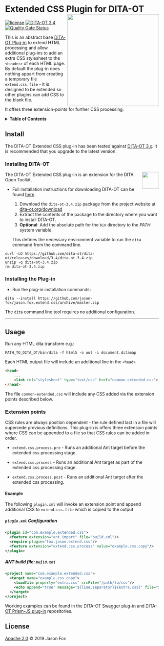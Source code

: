 # Extended CSS Plugin for DITA-OT [<img src="https://jason-fox.github.io/fox.jason.extend.css/extend-css.png" align="right" width="300">](https://extend-cssdita-ot.rtfd.io/)

[![license](https://img.shields.io/github/license/jason-fox/fox.jason.extend.css.svg)](http://www.apache.org/licenses/LICENSE-2.0)
[![DITA-OT 3.4](https://img.shields.io/badge/DITA--OT-3.4-blue.svg)](http://www.dita-ot.org/3.4)
[![Quality Gate Status](https://sonarcloud.io/api/project_badges/measure?project=fox.jason.extend.css&metric=alert_status)](https://sonarcloud.io/dashboard?id=fox.jason.extend.css)

This is an abstract base [DITA-OT Plug-in](https://www.dita-ot.org/plugins) to extend HTML processing and allow additional plug-ins to add an extra CSS stylesheet to the `<header>` of each HTML page. By default the plug-in does nothing appart from creating a temporary file `extend.css.file` - it is designed to be extended so other plugins can add CSS to the blank file.

It offers three extension-points for further CSS processing.

<details>
<summary><strong>Table of Contents</strong></summary>

-   [Install](#install)
    -   [Installing DITA-OT](#installing-dita-ot)
    -   [Installing the Plug-in](#installing-the-plug-in)
-   [Usage](#usage)
    -   [Extension points](#extension-points)
        -   [Example](#example)
-   [License](#license)

</details>

## Install

The DITA-OT Extended CSS plug-in has been tested against [DITA-OT 3.x](http://www.dita-ot.org/download). It is
recommended that you upgrade to the latest version.

### Installing DITA-OT

<a href="https://www.dita-ot.org"><img src="https://www.dita-ot.org/images/dita-ot-logo.svg" align="right" height="55"></a>

The DITA-OT Extended CSS plug-in is an extension for the DITA Open Toolkit.

-   Full installation instructions for downloading DITA-OT can be found
    [here](https://www.dita-ot.org/3.4/topics/installing-client.html).

    1.  Download the `dita-ot-3.4.zip` package from the project website at
        [dita-ot.org/download](https://www.dita-ot.org/download)
    2.  Extract the contents of the package to the directory where you want to install DITA-OT.
    3.  **Optional**: Add the absolute path for the `bin` directory to the _PATH_ system variable.

    This defines the necessary environment variable to run the `dita` command from the command line.

```console
curl -LO https://github.com/dita-ot/dita-ot/releases/download/3.4/dita-ot-3.4.zip
unzip -q dita-ot-3.4.zip
rm dita-ot-3.4.zip
```

### Installing the Plug-in

-   Run the plug-in installation commands:

```console
dita --install https://github.com/jason-fox/jason.fox.extend.css/archive/master.zip
```

The `dita` command line tool requires no additional configuration.

---

## Usage

Run any HTML dita transform e.g.:

```console
PATH_TO_DITA_OT/bin/dita -f html5 -o out -i document.ditamap
```

Each HTML output file will include an additional line in the `<head>`

```html
<head>
    ...
    <link rel="stylesheet" type="text/css" href="common-extended.css">
</head>
```

The file `common-extended.css` will include any CSS added via the extension points described below.

### Extension points

CSS rules are always position dependent - the rule defined last in a file will
supercede previous definitions. This plug-in is  offers three extension points where CSS can be appended to a file so that CSS rules can be added in order.

-   `extend.css.process.pre` - Runs an additional Ant target before the extended css processing stage.

-   `extend.css.process` - Runs an additional Ant target as part of the extended css processing stage.

-   `extend.css.process.post` - Runs an additional Ant target after the extended css processing.



#### Example

The following `plugin.xml` will invoke an extension point and append additional CSS to `extend.css.file` which is copied to the output

##### `plugin.xml` Configuration

```xml
<plugin id="com.example.extended.css">
  <feature extension="ant.import" file="build.xml"/>
  <require plugin="fox.jason.extend.css"/>
  <feature extension="extend.css.process" value="example.css.copy"/>
</plugin>
```

##### ANT build file: `build.xml`

```xml
<project name="com.example.extended.css">
  <target name="example.css.copy">
    <loadfile property="extra.css" srcFile="/path/to/css"/>
    <echo append="true" message="${line.separator}${extra.css}" file="${extend.css.file}"/>
  </target>
</project>
```

Working examples can be found in the [DITA-OT Swagger plug-in](https://github.com/jason-fox/fox.jason.passthrough.swagger) and [DITA-OT Prism-JS plug-in](https://github.com/jason-fox/fox.jason.prismjs)
repositories.

## License

[Apache 2.0](LICENSE) © 2019 Jason Fox
